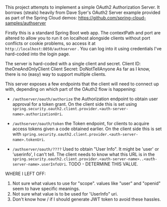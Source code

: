This project attempts to implement a simple OAuth2 Authorization Server.
It borrows (steals) heavily from Dave Syer's OAuth2 Server example provided
as part of the Spring Cloud demos:  https://github.com/spring-cloud-samples/authserver

Firstly this is a standard Spring Boot web app.  The contextPath and port are altered
to allow you to run it on localhost alongside clients without port conflicts or cookie
problems, so access it at `http://localhost:8050/authserver` .  You can log into it using credentials I've hard-coded into the login page. 

The server is hard-coded with a single client and secret.
Client ID: theOneAndOnlyClient
Client Secret:  DoNotTellAnyone
As far as I know, there is no (easy) way to support multiple clients.

This server exposes a few endpoints that the client will need to connect up with,
depending on which part of the OAuth2 flow is happening:

* `/authserver/oauth/authorize` the Authorization endpoint to obtain user
  approval for a token grant.  On the client side this is set using
   `spring.security.oauth2.client.provider.<auth-server-name>.authorizationUri`.

* `/authserver/oauth/token` the Token endpoint, for clients to acquire access
  tokens given a code obtained earlier.  On the client side this is set with 
   `spring.security.oauth2.client.provider.<auth-server-name>.tokenUri`.

* `/authserver/oauth/????` Used to obtain "User Info".  It might be 'user' or 'userinfo',
	I can't tell.  The client needs to know what this URL is in the  `spring.security.oauth2.client.provider.<auth-server-name>..<auth-server-name>.userInfoUri`.  TODO - DETERMINE THIS VALUE.
	
WHERE I LEFT OFF:
1. Not sure what values to use for "scope".  values like "user" and "openid" seem to have 
specific meanings.
2. Not sure what value is to be used for 'UserInfo" uri.
3. Don't know how / if I should generate JWT token to avoid these hassles.
